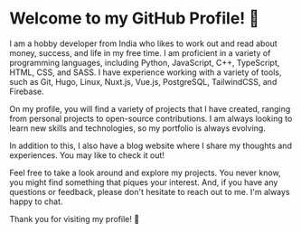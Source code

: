 # Welcome to my GitHub Profile! 🚀

I am a hobby developer from India who likes to work out and read about money, success, and life in my free time. I am proficient in a variety of programming languages, including Python, JavaScript, C++, TypeScript, HTML, CSS, and SASS. I have experience working with a variety of tools, such as Git, Hugo, Linux, Nuxt.js, Vue.js, PostgreSQL, TailwindCSS, and Firebase.

On my profile, you will find a variety of projects that I have created, ranging from personal projects to open-source contributions. I am always looking to learn new skills and technologies, so my portfolio is always evolving.

In addition to this, I also have a blog website where I share my thoughts and experiences. You may like to check it out!

Feel free to take a look around and explore my projects. You never know, you might find something that piques your interest. And, if you have any questions or feedback, please don't hesitate to reach out to me. I'm always happy to chat.

Thank you for visiting my profile! 🙏
